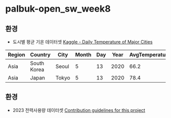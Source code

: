 # palbuk-open_sw_week8

## 환경

- 도시별 평균 기온 데이터셋 [Kaggle - Daily Temperature of Major Cities](https://www.kaggle.com/datasets/sudalairajkumar/daily-temperature-of-major-cities)  

| Region | Country | City | Month | Day | Year | AvgTemperature |
| --- | --- | --- | --- | --- | --- | --- |
| Asia | South Korea | Seoul | 5 | 13 | 2020 | 66.2 |
| Asia | Japan | Tokyo | 5 | 13 | 2020 | 78.4 |

## 환경
- 2023 전력사용량 데이터셋 [Contribution guidelines for this project](docs/CONTRIBUTING.md)
